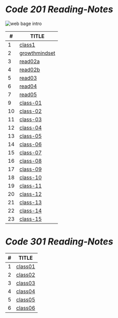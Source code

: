 # __*Code 201 Reading-Notes*__ 

![web bage intro](https://encrypted-tbn0.gstatic.com/images?q=tbn:ANd9GcRoIX-caR8One3fx1xxsMKUQbADvYe4URSQzg&usqp=CAU)

|#|TITLE|
|------|-------|
|1|[class1](https://mahmoud-salameh.github.io/reading-notes/class1)|
|2|[growthmindset](https://mahmoud-salameh.github.io/reading-notes/growthmindset)|
|3|[read02a](https://mahmoud-salameh.github.io/reading-notes/read02a)|
|4|[read02b](https://mahmoud-salameh.github.io/reading-notes/read02b)|
|5|[read03](https://mahmoud-salameh.github.io/reading-notes/read03)|
|6|[read04](https://mahmoud-salameh.github.io/reading-notes/read04)|
|7|[read05](https://mahmoud-salameh.github.io/reading-notes/read05)|
|9|[class-01](https://mahmoud-salameh.github.io/reading-notes/class-01)|
|10|[class-02](https://mahmoud-salameh.github.io/reading-notes/class-02)|
|11|[class-03](https://mahmoud-salameh.github.io/reading-notes/class-03)|
|12|[class-04](https://mahmoud-salameh.github.io/reading-notes/class-04)|
|13|[class-05](https://mahmoud-salameh.github.io/reading-notes/class-05)|
|14|[class-06](https://mahmoud-salameh.github.io/reading-notes/class-06)|
|15|[class-07](https://mahmoud-salameh.github.io/reading-notes/class-07)|
|16|[class-08](https://mahmoud-salameh.github.io/reading-notes/class-08)|
|17|[class-09](https://mahmoud-salameh.github.io/reading-notes/class-09)|
|18|[class-10](https://mahmoud-salameh.github.io/reading-notes/class-10)|
|19|[class-11](https://mahmoud-salameh.github.io/reading-notes/class-11)|
|20|[class-12](https://mahmoud-salameh.github.io/reading-notes/class-12)|
|21|[class-13](https://mahmoud-salameh.github.io/reading-notes/class-13)|
|22|[class-14](https://mahmoud-salameh.github.io/reading-notes/class-14)|
|23|[class-15](https://mahmoud-salameh.github.io/reading-notes/class-15)|


# __*Code 301 Reading-Notes*__ 



|#|TITLE|
|------|-------|
|1|[class01](https://mahmoud-salameh.github.io/reading-notes/class01)|
|2|[class02](https://mahmoud-salameh.github.io/reading-notes/class02)|
|3|[class03](https://mahmoud-salameh.github.io/reading-notes/class03)|
|4|[class04](https://mahmoud-salameh.github.io/reading-notes/class04)|
|5|[class05](https://mahmoud-salameh.github.io/reading-notes/class05)|
|6|[class06](https://mahmoud-salameh.github.io/reading-notes/class06)|
